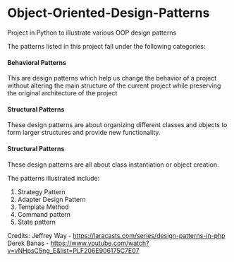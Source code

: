 # Object-Oriented-Design-Patterns
Project in Python to illustrate various OOP design patterns

The patterns listed in this project fall under the following categories:

#### Behavioral Patterns
This are design patterns which help us change the behavior of a project without altering the main structure of the current project while preserving the original architecture of the project

#### Structural Patterns
These design patterns are about organizing different classes and objects to form larger structures and provide new functionality.

#### Structural Patterns
These design patterns are all about class instantiation or object creation.

The patterns illustrated include:
1. Strategy Pattern
2. Adapter Design Pattern
3. Template Method
4. Command pattern
5. State pattern

Credits:
Jeffrey Way - https://laracasts.com/series/design-patterns-in-php
Derek Banas - https://www.youtube.com/watch?v=vNHpsC5ng_E&list=PLF206E906175C7E07
